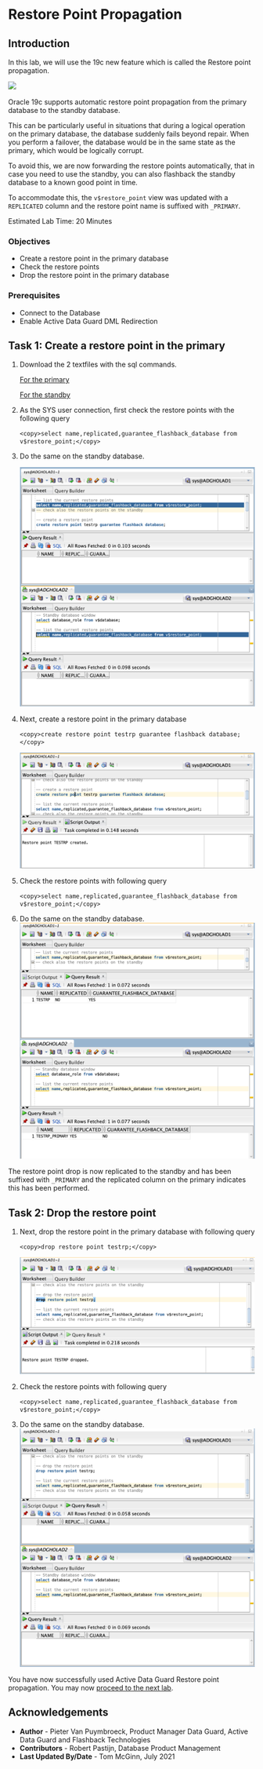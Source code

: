 # Restore Point Propagation

## Introduction
In this lab, we will use the 19c new feature which is called the Restore point propagation.

![](./images/01-dg-primary-restore-point-propagation.gif)

Oracle 19c supports automatic restore point propagation from the primary database to the standby database.

This can be particularly useful in situations that during a logical operation on the primary database, the database suddenly fails beyond repair. When you perform a failover, the database would be in the same state as the primary, which would be logically corrupt.

To avoid this, we are now forwarding the restore points automatically, that in case you need to use the standby, you can also flashback the standby database to a known good point in time.

To accommodate this, the `v$restore_point` view was updated with a `REPLICATED` column and the restore point name is suffixed with `_PRIMARY`.

Estimated Lab Time: 20 Minutes

### Objectives
- Create a restore point in the primary database
- Check the restore points
- Drop the restore point in the primary database

### Prerequisites
- Connect to the Database
- Enable Active Data Guard DML Redirection

## Task 1: Create a restore point in the primary

1. Download the 2 textfiles with the sql commands.

    [For the primary](./images/primary.txt)

    [For the standby](./images/standby.txt)

2. As the SYS user connection, first check the restore points with the following query

    ````
    <copy>select name,replicated,guarantee_flashback_database from v$restore_point;</copy>
    ````

3. Do the same on the standby database.

    ![](./images/rp01.png)

4. Next, create a restore point in the primary database

    ````
    <copy>create restore point testrp guarantee flashback database;</copy>
    ````

    ![](./images/rp02.png)

5. Check the restore points with following query

    ````
    <copy>select name,replicated,guarantee_flashback_database from v$restore_point;</copy>
    ````

6. Do the same on the standby database.
    ![](./images/rp03.png)

The restore point drop is now replicated to the standby and has been suffixed with `_PRIMARY` and the replicated column on the primary indicates this has been performed.

## Task 2: Drop the restore point

1. Next, drop the restore point in the primary database with following query
    ````
    <copy>drop restore point testrp;</copy>
    ````

    ![](./images/rp04.png)

2. Check the restore points with following query

    ````
    <copy>select name,replicated,guarantee_flashback_database from v$restore_point;</copy>
    ````

3. Do the same on the standby database.
    ![](./images/rp05.png)

You have now successfully used Active Data Guard Restore point propagation. You may now [proceed to the next lab](#next).


## Acknowledgements

- **Author** - Pieter Van Puymbroeck, Product Manager Data Guard, Active Data Guard and Flashback Technologies
- **Contributors** - Robert Pastijn, Database Product Management
- **Last Updated By/Date** -  Tom McGinn, July 2021
